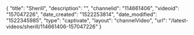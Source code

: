 {
    "title": "Sherill",
    "description": "",
    "channelid": "114661406",
    "videoid": "157047226",
    "date_created": "1522253814",
    "date_modified": "1522345985",
    "type": "captivate",
    "layout": "channelVideo",
    "url": "\/latest-videos\/sherill\/114661406-157047226"
}
